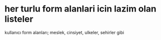 # her turlu form alanlari icin lazim olan listeler
kullanıcı form alanları; meslek, cinsiyet, ulkeler, sehirler gibi
